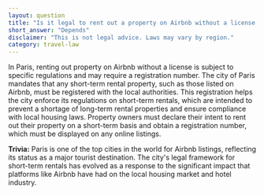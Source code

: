 ```yaml
---
layout: question
title: "Is it legal to rent out a property on Airbnb without a license in Paris?"
short_answer: "Depends"
disclaimer: "This is not legal advice. Laws may vary by region."
category: travel-law
---
```

In Paris, renting out property on Airbnb without a license is subject to specific regulations and may require a registration number. The city of Paris mandates that any short-term rental property, such as those listed on Airbnb, must be registered with the local authorities. This registration helps the city enforce its regulations on short-term rentals, which are intended to prevent a shortage of long-term rental properties and ensure compliance with local housing laws. Property owners must declare their intent to rent out their property on a short-term basis and obtain a registration number, which must be displayed on any online listings.

**Trivia:** Paris is one of the top cities in the world for Airbnb listings, reflecting its status as a major tourist destination. The city's legal framework for short-term rentals has evolved as a response to the significant impact that platforms like Airbnb have had on the local housing market and hotel industry.
